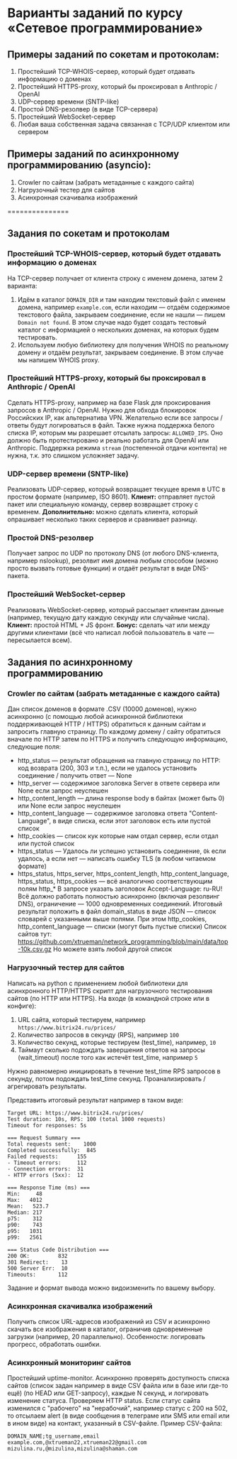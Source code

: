 # Варианты заданий по курсу «Сетевое программирование»

## Примеры заданий по сокетам и протоколам:
1. Простейший TCP-WHOIS-сервер, который будет отдавать информацию о доменах
2. Простейший HTTPS-proxy, который бы проксировал в Anthropic / OpenAI
3. UDP-сервер времени (SNTP-like)
4. Простой DNS-резолвер (в виде TCP-сервера)
5. Простейший WebSocket-сервер
6. Любая ваша собственная задача связанная с TCP/UDP клиентом или сервером

## Примеры заданий по асинхронному программированию (asyncio):
1. Crowler по сайтам (забрать метаданные с каждого сайта)
2. Нагрузочный тестер для сайтов
3. Асинхронная скачивалка изображений

===============

## Задания по сокетам и протоколам

### Простейший TCP-WHOIS-сервер, который будет отдавать информацию о доменах

На TCP-сервер получает от клиента строку с именем домена, затем 2 варианта:
1. Идём в каталог `DOMAIN_DIR` и там находим текстовый файл с именем домена, например `example.com`, если находим — отдаём содержимое текстового файла, закрываем соединение, если не нашли — пишем `Domain not found`.
   В этом случае надо будет создать тестовый каталог с информацией о нескольких доменах, на которых будем тестировать.
2. Используем любую библиотеку для получения WHOIS по реальному домену и отдаём результат, закрываем соединение. В этом случае мы напишем WHOIS proxy.
### Простейший HTTPS-proxy, который бы проксировал в Anthropic / OpenAI

Сделать HTTPS-proxy, например на базе Flask для проксирования запросов в Anthropic / OpenAI. Нужно для обхода блокировок Российских IP, как альтернатива VPN.
Желательно если все запросы / ответы будут логироваться в файл.
Также нужна поддержка белого списка IP, которым мы разрешает отсылать запросы: `ALLOWED_IPS`. Оно должно быть протестировано и реально работать для OpenAI или Anthropic. Поддержка режима `stream` (постепенной отдачи контента) не нужна, т.к. это слишком усложняет задачу.
### UDP-сервер времени (SNTP-like)

Реализовать UDP-сервер, который возвращает текущее время в UTC в простом формате (например, ISO 8601).
**Клиент:** отправляет пустой пакет или специальную команду, сервер возвращает строку с временем.
**Дополнительно:** можно сделать клиента, который опрашивает несколько таких серверов и сравнивает разницу.
### Простой DNS-резолвер

Получает запрос по UDP по протоколу DNS (от любого DNS-клиента, например nslookup), резолвит имя домена любым способом (можно просто вызвать готовые функции) и отдаёт результат в виде DNS-пакета.
### Простейший WebSocket-сервер
Реализовать WebSocket-сервер, который рассылает клиентам данные (например, текущую дату каждую секунду или случайные числа).
**Клиент:** простой HTML + JS фронт.
**Бонус:** сделать чат или между другими клиентами (всё что написал любой пользователь в чате — пересылается всем).
## Задания по асинхронному программированию
### Crowler по сайтам (забрать метаданные с каждого сайта)
Дан список доменов в формате .CSV (10000 доменов), нужно асинхронно (с помощью любой асинхронной библиотеки поддерживающей HTTP / HTTPS) обратиться к данным сайтам и запросить главную страницу. По каждому домену / сайту обратиться вначале по HTTP затем по HTTPS и получить следующую информацию, следующие поля:
   - http_status — результат обращения на главную страницу по HTTP: код возврата (200, 303 и т.п.), если не удалось установить соединение / получить ответ — None
   - http_server — содержимое заголовка Server в ответе сервера или None если запрос неуспешен
   - http_content_length — длина response body в байтах (может быть 0) или None если запрос неуспешен
   - http_content_language — содержимое заголовка ответа "Content-Language", в виде списка, если этот заголовок есть или пустой список
   - http_cookies — список кук которые нам отдал сервер, если отдал или пустой список
   - https_status — Удалось ли успешно установить соединение, `Ok` если удалось, а если нет — написать ошибку TLS (в любом читаемом формате)
   - https_status, https_server, https_content_length, http_content_language, https_status, https_cookies — всё аналогично соответствующим полям http_*
В запросе указать заголовок Accept-Language: ru-RU!
Всё должно работать полностью асинхронно (включая резолвинг DNS), ограничение — 1000 одновременных соединений.
Итоговый результат положить в файл domain_status в виде JSON — список словарей с указанными выше полями. При этом http_cookies, http_content_language — списки (могут быть пустые списки)
Список сайтов тут: https://github.com/xtrueman/network_programming/blob/main/data/top-10k.csv.gz
Но можете взять любой другой список
### Нагрузочный тестер для сайтов
Написать на python с применением любой библиотеки для асинхронного HTTP/HTTPS скрипт для нагрузочного тестирования сайтов (по HTTP или HTTPS).
На входе (в командной строке или в конфиге):
1. URL сайта, который тестируем, например `https://www.bitrix24.ru/prices/`
2. Количество запросов в секунду (RPS), например `100`
3. Количество секунд, которые тестируем (test_time), например, `10`
4. Таймаут сколько подождать завершения ответов на запросы (wait_timeout) после того как истечёт test_time, например `5`

Нужно равномерно инициировать в течение test_time RPS запросов в секунду, потом подождать test_time секунд. Проанализировать / агрегировать результаты.

Представить итоговый результат например в таком виде:
```
Target URL: https://www.bitrix24.ru/prices/
Test duration: 10s, RPS: 100 (total 1000 requests)
Timeout for responses: 5s

=== Request Summary ===
Total requests sent:    1000
Completed successfully:  845
Failed requests:      155
- Timeout errors:     112
- Connection errors:  31
- HTTP errors (5xx):  12

=== Response Time (ms) ===
Min:     48
Max:   4012
Mean:   523.7
Median: 217
p75:    312
p90:    743
p95:   1031
p99:   2561

=== Status Code Distribution ===
200 OK:         832
301 Redirect:    13
500 Server Err:  10
Timeouts:       112
```
Задание и формат вывода можно видоизменить по вашему выбору.

### Асинхронная скачивалка изображений

Получить список URL-адресов изображений из CSV и асинхронно скачать все изображения в каталог, ограничив одновременные загрузки (например, 20 параллельно).
Особенности: логировать прогресс, обработать ошибки.
### Асинхронный мониторинг сайтов

Простейший uptime-monitor.
Асинхронно проверять доступность списка сайтов (список задан например в виде CSV файла или в базе или где-то ещё) (по HEAD или GET-запросу), каждые N секунд, и логировать изменение статуса. Проверяем HTTP status.
Если статус сайта изменился с "рабочего" на "нерабочий", например статус с 200 на 502, то отсылаем alert (в виде сообщения в телеграме или SMS или email или в ином виде) на контакт, указанный в CSV-файле.
Пример CSV-файла:
```CSV
DOMAIN_NAME;tg_username,email
example.com,@xtrueman22,xtrueman22@gmail.com
mizulina.ru,@mizulina,mizulina@shaman.com
```
